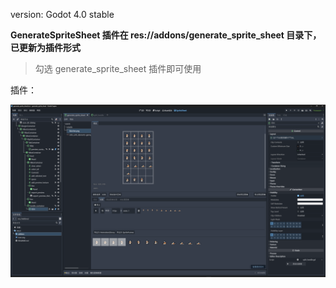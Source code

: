 version: Godot 4.0 stable

**GenerateSpriteSheet 插件在 res://addons/generate_sprite_sheet 目录下，已更新为插件形式**

> 勾选 generate_sprite_sheet 插件即可使用

插件：

![](https://github.com/LaoDie1/generate_sprite_sheet/blob/master/addons/generate_sprite_sheet/20230405000024.png)


